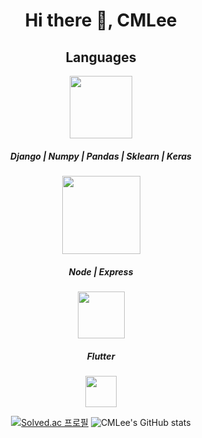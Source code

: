 <div align='center'>

# Hi there 👋, CMLee

  
<!--
**One-armed-boy/One-armed-boy** is a ✨ _special_ ✨ repository because its `README.md` (this file) appears on your GitHub profile.

Here are some ideas to get you started:

- 🔭 I’m currently working on ...
- 🌱 I’m currently learning ...
- 👯 I’m looking to collaborate on ...
- 🤔 I’m looking for help with ...
- 💬 Ask me about ...
- 📫 How to reach me: ...
- 😄 Pronouns: ...
- ⚡ Fun fact: ...
-->

  
## Languages 

<img align='center' src="https://img.shields.io/badge/Python-3776AB?style=flat-square&logo=Python&logoColor=white" width="100"/><div></div>
##### Django | Numpy | Pandas | Sklearn | Keras
###
<img align='center' src="https://img.shields.io/badge/JavaScript-F7DF1E?style=flat-square&logo=JavaScript&logoColor=white"  width="125"/><div></div>
##### Node | Express 
###
<img align='center' src="https://img.shields.io/badge/Dart-0175C2?style=flat-square&logo=Dart&logoColor=white"  width="75"/><div></div>
##### Flutter
###
<img align='center' src="https://img.shields.io/badge/Java-007396?style=flat-square&logo=Java&logoColor=white"  width="50"/><div></div>
 


[![Solved.ac
프로필](http://mazassumnida.wtf/api/v2/generate_badge?boj=lcm5500)](https://solved.ac/lcm5500)
![CMLee's GitHub stats](https://github-readme-stats.vercel.app/api?username=One-armed-boy&show_icons=true&theme=radical)
</div> 
